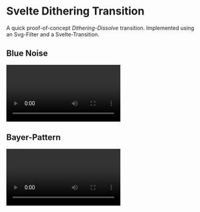 # Svelte Dithering Transition
A quick proof-of-concept _Dithering-Dissolve_ transition. Implemented using an Svg-Filter and a Svelte-Transition. 

## Blue Noise
![Demo with Blue Noise Dithering dissolve](./blue-noise.mp4)

## Bayer-Pattern
![Demo with Bayer Dithering dissolve](./bayer.mp4)

